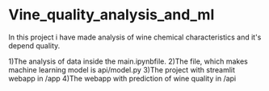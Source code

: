 # Vine_quality_analysis_and_ml


In this project i have made analysis of wine chemical characteristics and it's depend quality.


1)The analysis of data inside the main.ipynbfile.
2)The file, which makes machine learning model is api/model.py
3)The project with streamlit webapp in /app
4)The webapp with prediction of wine quality in /api

